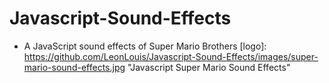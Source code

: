 # Javascript-Sound-Effects
 - A JavaScript sound effects of Super Mario Brothers
[logo]: https://github.com/LeonLouis/Javascript-Sound-Effects/images/super-mario-sound-effects.jpg "Javascript Super Mario Sound Effects"